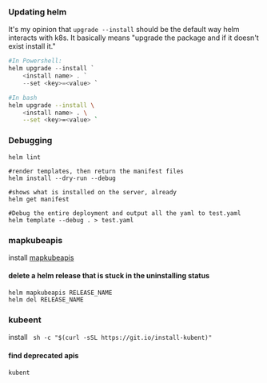 ### Updating helm
It's my opinion that `upgrade --install` should be the default way helm interacts with k8s. It
basically means "upgrade the package and if it doesn't exist install it."

```powershell
#In Powershell:
helm upgrade --install `
    <install name> . `
    --set <key>=<value> `
```

```bash
#In bash
helm upgrade --install \
    <install name> . \
    --set <key>=<value> `
```

### Debugging
```shell script
helm lint

#render templates, then return the manifest files
helm install --dry-run --debug

#shows what is installed on the server, already
helm get manifest

#Debug the entire deployment and output all the yaml to test.yaml
helm template --debug . > test.yaml
```

### mapkubeapis
install [mapkubeapis](https://github.com/helm/helm-mapkubeapis)
#### delete a helm release that is stuck in the uninstalling status
```shell script
helm mapkubeapis RELEASE_NAME
helm del RELEASE_NAME
```

### kubeent
install ` sh -c "$(curl -sSL https://git.io/install-kubent)"`
#### find deprecated apis 
```shell script
kubent
```
